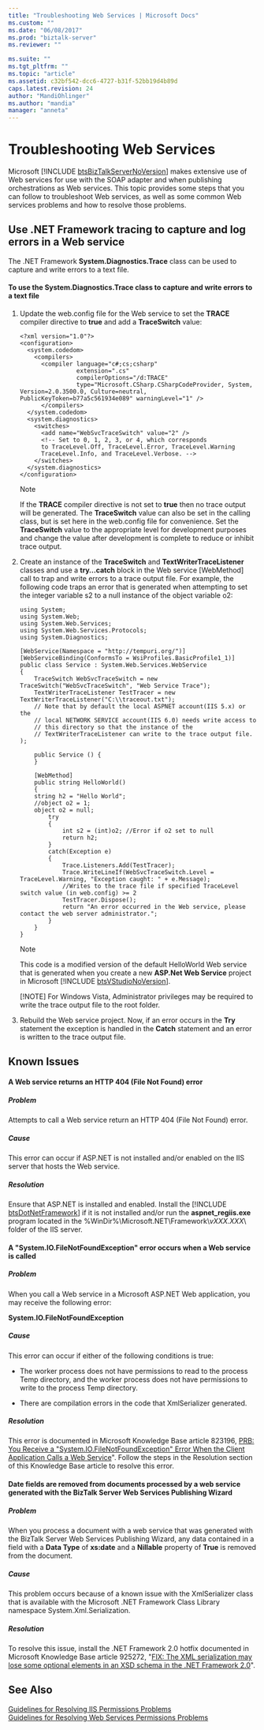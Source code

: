 ```yaml
---
title: "Troubleshooting Web Services | Microsoft Docs"
ms.custom: ""
ms.date: "06/08/2017"
ms.prod: "biztalk-server"
ms.reviewer: ""

ms.suite: ""
ms.tgt_pltfrm: ""
ms.topic: "article"
ms.assetid: c32bf542-dcc6-4727-b31f-52bb19d4b89d
caps.latest.revision: 24
author: "MandiOhlinger"
ms.author: "mandia"
manager: "anneta"
---
```

# Troubleshooting Web Services
Microsoft [!INCLUDE [btsBizTalkServerNoVersion](../includes/btsbiztalkservernoversion-md.md)] makes extensive use of Web services for use with the SOAP adapter and when publishing orchestrations as Web services. This topic provides some steps that you can follow to troubleshoot Web services, as well as some common Web services problems and how to resolve those problems.  
  
## Use .NET Framework tracing to capture and log errors in a Web service  
 The .NET Framework **System.Diagnostics.Trace** class can be used to capture and write errors to a text file.  
  
#### To use the System.Diagnostics.Trace class to capture and write errors to a text file  
  
1. Update the web.config file for the Web service to set the **TRACE** compiler directive to **true** and add a **TraceSwitch** value:  
  
   ```  
   <?xml version="1.0"?>  
   <configuration>  
     <system.codedom>  
       <compilers>  
         <compiler language="c#;cs;csharp"   
                   extension=".cs"   
                   compilerOptions="/d:TRACE"  
                   type="Microsoft.CSharp.CSharpCodeProvider, System, Version=2.0.3500.0, Culture=neutral, PublicKeyToken=b77a5c561934e089" warningLevel="1" />  
         </compilers>  
     </system.codedom>  
     <system.diagnostics>  
       <switches>  
         <add name="WebSvcTraceSwitch" value="2" />  
         <!-- Set to 0, 1, 2, 3, or 4, which corresponds   
         to TraceLevel.Off, TraceLevel.Error, TraceLevel.Warning  
         TraceLevel.Info, and TraceLevel.Verbose. -->  
       </switches>  
     </system.diagnostics>  
   </configuration>  
   ```  
  
   > [!NOTE]
   >  If the **TRACE** compiler directive is not set to **true** then no trace output will be generated. The **TraceSwitch** value can also be set in the calling class, but is set here in the web.config file for convenience. Set the **TraceSwitch** value to the appropriate level for development purposes and change the value after development is complete to reduce or inhibit trace output.  
  
2. Create an instance of the **TraceSwitch** and **TextWriterTraceListener** classes and use a **try…catch** block in the Web service [WebMethod] call to trap and write errors to a trace output file. For example, the following code traps an error that is generated when attempting to set the integer variable s2 to a null instance of the object variable o2:  
  
   ```  
   using System;  
   using System.Web;  
   using System.Web.Services;  
   using System.Web.Services.Protocols;  
   using System.Diagnostics;  
  
   [WebService(Namespace = "http://tempuri.org/")]  
   [WebServiceBinding(ConformsTo = WsiProfiles.BasicProfile1_1)]  
   public class Service : System.Web.Services.WebService  
   {  
       TraceSwitch WebSvcTraceSwitch = new TraceSwitch("WebSvcTraceSwitch", "Web Service Trace");  
       TextWriterTraceListener TestTracer = new TextWriterTraceListener("C:\\traceout.txt");  
       // Note that by default the local ASPNET account(IIS 5.x) or the   
       // local NETWORK SERVICE account(IIS 6.0) needs write access to  
       // this directory so that the instance of the   
       // TextWriterTraceListener can write to the trace output file.  
   );  
  
       public Service () {  
       }  
  
       [WebMethod]  
       public string HelloWorld()   
       {  
       string h2 = "Hello World";  
       //object o2 = 1;  
       object o2 = null;  
           try  
           {  
               int s2 = (int)o2; //Error if o2 set to null   
               return h2;  
           }  
           catch(Exception e)  
           {  
               Trace.Listeners.Add(TestTracer);  
               Trace.WriteLineIf(WebSvcTraceSwitch.Level = TraceLevel.Warning, "Exception caught: " + e.Message);  
               //Writes to the trace file if specified TraceLevel switch value (in web.config) >= 2  
               TestTracer.Dispose();  
               return "An error occurred in the Web service, please contact the web server administrator.";  
           }  
       }  
   }  
   ```  
  
   > [!NOTE]
   >  This code is a modified version of the default HelloWorld Web service that is generated when you create a new <strong>ASP.Net Web Service</strong> project in Microsoft [!INCLUDE [btsVStudioNoVersion](../includes/btsvstudionoversion-md.md)].  
   > 
   > [!NOTE]
   >  For Windows Vista, Administrator privileges may be required to write the trace output file to the root folder.  
  
3. Rebuild the Web service project. Now, if an error occurs in the **Try** statement the exception is handled in the **Catch** statement and an error is written to the trace output file.  
  
## Known Issues  
  
#### A Web service returns an HTTP 404 (File Not Found) error  
  
##### Problem  
 Attempts to call a Web service return an HTTP 404 (File Not Found) error.  
  
##### Cause  
 This error can occur if ASP.NET is not installed and/or enabled on the IIS server that hosts the Web service.  
  
##### Resolution  
 Ensure that ASP.NET is installed and enabled. Install the [!INCLUDE [btsDotNetFramework](../includes/btsdotnetframework-md.md)] if it is not installed and/or run the <strong>aspnet_regiis.exe</strong> program located in the %WinDir%\Microsoft.NET\Framework\\<em>vXXX.XXX</em>\ folder of the IIS server.  
  
#### A "System.IO.FileNotFoundException" error occurs when a Web service is called  
  
##### Problem  
 When you call a Web service in a Microsoft ASP.NET Web application, you may receive the following error:  
  
 **System.IO.FileNotFoundException**  
  
##### Cause  
 This error can occur if either of the following conditions is true:  
  
-   The worker process does not have permissions to read to the process Temp directory, and the worker process does not have permissions to write to the process Temp directory.  
  
-   There are compilation errors in the code that XmlSerializer generated.  
  
##### Resolution  
 This error is documented in Microsoft Knowledge Base article 823196, [PRB: You Receive a "System.IO.FileNotFoundException" Error When the Client Application Calls a Web Service](http://go.microsoft.com/fwlink/?LinkID=84694)". Follow the steps in the Resolution section of this Knowledge Base article to resolve this error.  
  
#### Date fields are removed from documents processed by a web service generated with the BizTalk Server Web Services Publishing Wizard  
  
##### Problem  
 When you process a document with a web service that was generated with the BizTalk Server Web Services Publishing Wizard, any data contained in a field with a **Data Type** of **xs:date** and a **Nillable** property of **True** is removed from the document.  
  
##### Cause  
 This problem occurs because of a known issue with the XmlSerializer class that is available with the Microsoft .NET Framework Class Library namespace System.Xml.Serialization.  
  
##### Resolution  
 To resolve this issue, install the .NET Framework 2.0 hotfix documented in Microsoft Knowledge Base article 925272, "[FIX: The XML serialization may lose some optional elements in an XSD schema in the .NET Framework 2.0](http://go.microsoft.com/fwlink/?LinkId=84696)".  
  
## See Also  
 [Guidelines for Resolving IIS Permissions Problems](../core/guidelines-for-resolving-iis-permissions-problems.md)   
 [Guidelines for Resolving Web Services Permissions Problems](../core/guidelines-for-resolving-web-services-permissions-problems.md)